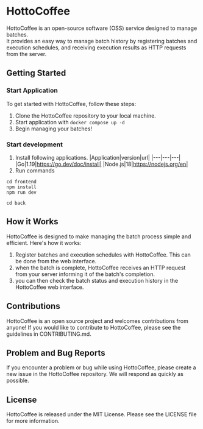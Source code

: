 # HottoCoffee

HottoCoffee is an open-source software (OSS) service designed to manage batches.  
It provides an easy way to manage batch history by registering batches and execution schedules, and receiving execution results as HTTP requests from the server.

## Getting Started

### Start Application

To get started with HottoCoffee, follow these steps:

1. Clone the HottoCoffee repository to your local machine.
2. Start application with `docker compose up -d`
3. Begin managing your batches!

### Start development

1. Install following applications.
   |Application|version|url|
   |---|---|---|
   |Go|1.19|https://go.dev/doc/install|
   |Node.js|18|https://nodejs.org/en|
2. Run commands
```shell
cd frontend
npm install
npm run dev
```
```shell
cd back
```


## How it Works

HottoCoffee is designed to make managing the batch process simple and efficient.
Here's how it works:

1. Register batches and execution schedules with HottoCoffee. This can be done from the web interface.
2. when the batch is complete, HottoCoffee receives an HTTP request from your server informing it of the batch's completion.
3. you can then check the batch status and execution history in the HottoCoffee web interface.

## Contributions

HottoCoffee is an open source project and welcomes contributions from anyone!
If you would like to contribute to HottoCoffee, please see the guidelines in CONTRIBUTING.md.

## Problem and Bug Reports

If you encounter a problem or bug while using HottoCoffee, please create a new issue in the HottoCoffee repository.
We will respond as quickly as possible.

## License

HottoCoffee is released under the MIT License. Please see the LICENSE file for more information.
